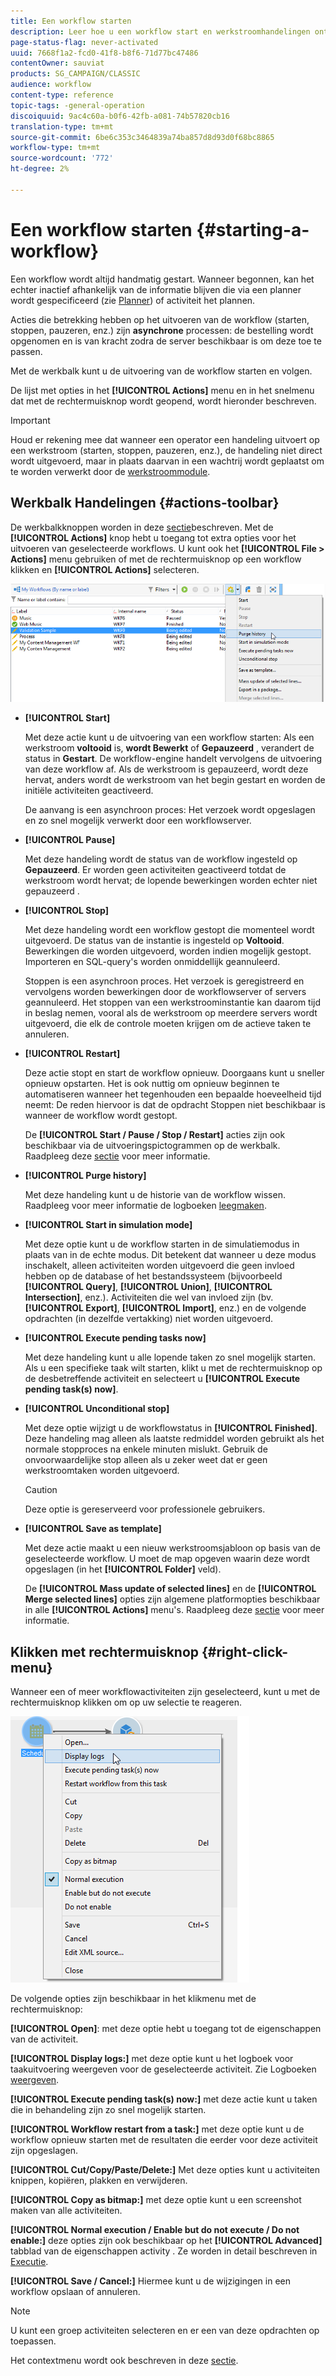 ```yaml
---
title: Een workflow starten
description: Leer hoe u een workflow start en werkstroomhandelingen ontdekt op de werkbalk en met de rechtermuisknop op het menu klikt
page-status-flag: never-activated
uuid: 7668f1a2-fcd0-41f8-b8f6-71d77bc47486
contentOwner: sauviat
products: SG_CAMPAIGN/CLASSIC
audience: workflow
content-type: reference
topic-tags: -general-operation
discoiquuid: 9ac4c60a-b0f6-42fb-a081-74b57820cb16
translation-type: tm+mt
source-git-commit: 6be6c353c3464839a74ba857d8d93d0f68bc8865
workflow-type: tm+mt
source-wordcount: '772'
ht-degree: 2%

---
```



# Een workflow starten {#starting-a-workflow}

Een workflow wordt altijd handmatig gestart. Wanneer begonnen, kan het echter inactief afhankelijk van de informatie blijven die via een planner wordt gespecificeerd (zie [Planner](../../workflow/using/scheduler.md)) of activiteit het plannen.

Acties die betrekking hebben op het uitvoeren van de workflow (starten, stoppen, pauzeren, enz.) zijn **asynchrone** processen: de bestelling wordt opgenomen en is van kracht zodra de server beschikbaar is om deze toe te passen.

Met de werkbalk kunt u de uitvoering van de workflow starten en volgen.

De lijst met opties in het **[!UICONTROL Actions]** menu en in het snelmenu dat met de rechtermuisknop wordt geopend, wordt hieronder beschreven.

>[!IMPORTANT]
>
>Houd er rekening mee dat wanneer een operator een handeling uitvoert op een werkstroom (starten, stoppen, pauzeren, enz.), de handeling niet direct wordt uitgevoerd, maar in plaats daarvan in een wachtrij wordt geplaatst om te worden verwerkt door de [werkstroommodule](../../workflow/using/architecture.md).

## Werkbalk Handelingen {#actions-toolbar}

De werkbalkknoppen worden in deze [sectie](../../campaign/using/marketing-campaign-deliveries.md#building-the-main-target-in-a-workflow)beschreven. Met de **[!UICONTROL Actions]** knop hebt u toegang tot extra opties voor het uitvoeren van geselecteerde workflows. U kunt ook het **[!UICONTROL File > Actions]** menu gebruiken of met de rechtermuisknop op een workflow klikken en **[!UICONTROL Actions]** selecteren.

![](assets/purge_historique.png)

* **[!UICONTROL Start]**

   Met deze actie kunt u de uitvoering van een workflow starten: Als een werkstroom **voltooid** is, **wordt Bewerkt** of **Gepauzeerd** , verandert de status in **Gestart**. De workflow-engine handelt vervolgens de uitvoering van deze workflow af. Als de werkstroom is gepauzeerd, wordt deze hervat, anders wordt de werkstroom van het begin gestart en worden de initiële activiteiten geactiveerd.

   De aanvang is een asynchroon proces: Het verzoek wordt opgeslagen en zo snel mogelijk verwerkt door een workflowserver.

* **[!UICONTROL Pause]**

   Met deze handeling wordt de status van de workflow ingesteld op **Gepauzeerd**. Er worden geen activiteiten geactiveerd totdat de werkstroom wordt hervat; de lopende bewerkingen worden echter niet gepauzeerd .

* **[!UICONTROL Stop]**

   Met deze handeling wordt een workflow gestopt die momenteel wordt uitgevoerd. De status van de instantie is ingesteld op **Voltooid**. Bewerkingen die worden uitgevoerd, worden indien mogelijk gestopt. Importeren en SQL-query&#39;s worden onmiddellijk geannuleerd.

   Stoppen is een asynchroon proces. Het verzoek is geregistreerd en vervolgens worden bewerkingen door de workflowserver of servers geannuleerd. Het stoppen van een werkstroominstantie kan daarom tijd in beslag nemen, vooral als de werkstroom op meerdere servers wordt uitgevoerd, die elk de controle moeten krijgen om de actieve taken te annuleren.

* **[!UICONTROL Restart]**

   Deze actie stopt en start de workflow opnieuw. Doorgaans kunt u sneller opnieuw opstarten. Het is ook nuttig om opnieuw beginnen te automatiseren wanneer het tegenhouden een bepaalde hoeveelheid tijd neemt: De reden hiervoor is dat de opdracht Stoppen niet beschikbaar is wanneer de workflow wordt gestopt.

   De **[!UICONTROL Start / Pause / Stop / Restart]** acties zijn ook beschikbaar via de uitvoeringspictogrammen op de werkbalk. Raadpleeg deze [sectie](../../campaign/using/marketing-campaign-deliveries.md#creating-a-targeting-workflow) voor meer informatie.

* **[!UICONTROL Purge history]**

   Met deze handeling kunt u de historie van de workflow wissen. Raadpleeg voor meer informatie de logboeken [leegmaken](../../workflow/using/monitoring-workflow-execution.md#purging-the-logs).

* **[!UICONTROL Start in simulation mode]**

   Met deze optie kunt u de workflow starten in de simulatiemodus in plaats van in de echte modus. Dit betekent dat wanneer u deze modus inschakelt, alleen activiteiten worden uitgevoerd die geen invloed hebben op de database of het bestandssysteem (bijvoorbeeld **[!UICONTROL Query]**, **[!UICONTROL Union]**, **[!UICONTROL Intersection]**, enz.). Activiteiten die wel van invloed zijn (bv. **[!UICONTROL Export]**, **[!UICONTROL Import]**, enz.) en de volgende opdrachten (in dezelfde vertakking) niet worden uitgevoerd.

* **[!UICONTROL Execute pending tasks now]**

   Met deze handeling kunt u alle lopende taken zo snel mogelijk starten. Als u een specifieke taak wilt starten, klikt u met de rechtermuisknop op de desbetreffende activiteit en selecteert u **[!UICONTROL Execute pending task(s) now]**.

* **[!UICONTROL Unconditional stop]**

   Met deze optie wijzigt u de workflowstatus in **[!UICONTROL Finished]**. Deze handeling mag alleen als laatste redmiddel worden gebruikt als het normale stopproces na enkele minuten mislukt. Gebruik de onvoorwaardelijke stop alleen als u zeker weet dat er geen werkstroomtaken worden uitgevoerd.

   >[!CAUTION]
   >
   >Deze optie is gereserveerd voor professionele gebruikers.

* **[!UICONTROL Save as template]**

   Met deze actie maakt u een nieuw werkstroomsjabloon op basis van de geselecteerde workflow. U moet de map opgeven waarin deze wordt opgeslagen (in het **[!UICONTROL Folder]** veld).

   De **[!UICONTROL Mass update of selected lines]** en de **[!UICONTROL Merge selected lines]** opties zijn algemene platformopties beschikbaar in alle **[!UICONTROL Actions]** menu&#39;s. Raadpleeg deze [sectie](../../platform/using/updating-data.md) voor meer informatie.

## Klikken met rechtermuisknop {#right-click-menu}

Wanneer een of meer workflowactiviteiten zijn geselecteerd, kunt u met de rechtermuisknop klikken om op uw selectie te reageren.

![](assets/contextual_menu.png)

De volgende opties zijn beschikbaar in het klikmenu met de rechtermuisknop:

**[!UICONTROL Open]**: met deze optie hebt u toegang tot de eigenschappen van de activiteit.

**[!UICONTROL Display logs:]** met deze optie kunt u het logboek voor taakuitvoering weergeven voor de geselecteerde activiteit. Zie Logboeken [weergeven](../../workflow/using/monitoring-workflow-execution.md#displaying-logs).

**[!UICONTROL Execute pending task(s) now:]** met deze actie kunt u taken die in behandeling zijn zo snel mogelijk starten.

**[!UICONTROL Workflow restart from a task:]** met deze optie kunt u de workflow opnieuw starten met de resultaten die eerder voor deze activiteit zijn opgeslagen.

**[!UICONTROL Cut/Copy/Paste/Delete:]** Met deze opties kunt u activiteiten knippen, kopiëren, plakken en verwijderen.

**[!UICONTROL Copy as bitmap:]** met deze optie kunt u een screenshot maken van alle activiteiten.

**[!UICONTROL Normal execution / Enable but do not execute / Do not enable:]** deze opties zijn ook beschikbaar op het **[!UICONTROL Advanced]** tabblad van de eigenschappen activity . Ze worden in detail beschreven in [Executie](../../workflow/using/advanced-parameters.md#execution).

**[!UICONTROL Save / Cancel:]** Hiermee kunt u de wijzigingen in een workflow opslaan of annuleren.

>[!NOTE]
>
>U kunt een groep activiteiten selecteren en er een van deze opdrachten op toepassen.

Het contextmenu wordt ook beschreven in deze [sectie](../../campaign/using/marketing-campaign-deliveries.md#executing-a-workflow).
